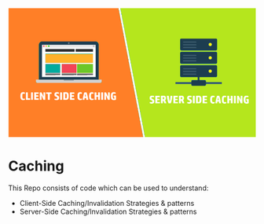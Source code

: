 <p align="center">
    <img src="https://github.com/vpnsowmyame/Caching/blob/main/Caching.png" width="900px" alt="Unwind AI">
</p>

# Caching
This Repo consists of code which can be used to understand: 
- Client-Side Caching/Invalidation Strategies & patterns
- Server-Side Caching/Invalidation Strategies & patterns
